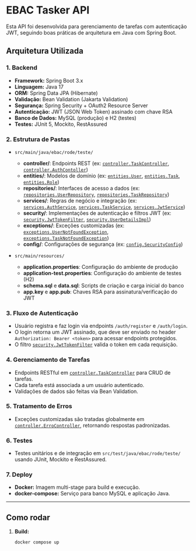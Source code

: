 # EBAC Tasker API

Esta API foi desenvolvida para gerenciamento de tarefas com autenticação JWT, seguindo boas práticas de arquitetura em Java com Spring Boot.

## Arquitetura Utilizada

### 1. **Backend**
- **Framework:** Spring Boot 3.x
- **Linguagem:** Java 17
- **ORM:** Spring Data JPA (Hibernate)
- **Validação:** Bean Validation (Jakarta Validation)
- **Segurança:** Spring Security + OAuth2 Resource Server
- **Autenticação:** JWT (JSON Web Token) assinado com chave RSA
- **Banco de Dados:** MySQL (produção) e H2 (testes)
- **Testes:** JUnit 5, Mockito, RestAssured

### 2. **Estrutura de Pastas**
- `src/main/java/ebac/rode/teste/`
  - **controller/**: Endpoints REST (ex: [`controller.TaskController`](src/main/java/ebac/rode/teste/controller/TaskController.java), [`controller.AuthContoller`](src/main/java/ebac/rode/teste/controller/AuthContoller.java))
  - **entities/**: Modelos de domínio (ex: [`entities.User`](src/main/java/ebac/rode/teste/entities/User.java), [`entities.Task`](src/main/java/ebac/rode/teste/entities/Task.java), [`entities.Role`](src/main/java/ebac/rode/teste/entities/Role.java))
  - **repositories/**: Interfaces de acesso a dados (ex: [`repositories.UserRepository`](src/main/java/ebac/rode/teste/repositories/UserRepository.java), [`repositories.TaskRepository`](src/main/java/ebac/rode/teste/repositories/TaskRepository.java))
  - **services/**: Regras de negócio e integração (ex: [`services.AuthService`](src/main/java/ebac/rode/teste/services/AuthService.java), [`services.TaskService`](src/main/java/ebac/rode/teste/services/TaskService.java), [`services.JwtService`](src/main/java/ebac/rode/teste/services/JwtService.java))
  - **security/**: Implementações de autenticação e filtros JWT (ex: [`security.JwtTokenFilter`](src/main/java/ebac/rode/teste/security/JwtTokenFilter.java), [`security.UserDetailsImpl`](src/main/java/ebac/rode/teste/security/UserDetailsImpl.java))
  - **exceptions/**: Exceções customizadas (ex: [`exceptions.UserNotFoundException`](src/main/java/ebac/rode/teste/exceptions/UserNotFoundException.java), [`exceptions.TaskNotFoundException`](src/main/java/ebac/rode/teste/exceptions/TaskNotFoundException.java))
  - **config/**: Configurações de segurança (ex: [`config.SecurityConfig`](src/main/java/ebac/rode/teste/config/SecurityConfig.java))

- `src/main/resources/`
  - **application.properties**: Configuração do ambiente de produção
  - **application-test.properties**: Configuração do ambiente de testes (H2)
  - **schema.sql** e **data.sql**: Scripts de criação e carga inicial do banco
  - **app.key** e **app.pub**: Chaves RSA para assinatura/verificação do JWT

### 3. **Fluxo de Autenticação**
- Usuário registra e faz login via endpoints `/auth/register` e `/auth/login`.
- O login retorna um JWT assinado, que deve ser enviado no header `Authorization: Bearer <token>` para acessar endpoints protegidos.
- O filtro [`security.JwtTokenFilter`](src/main/java/ebac/rode/teste/security/JwtTokenFilter.java) valida o token em cada requisição.

### 4. **Gerenciamento de Tarefas**
- Endpoints RESTful em [`controller.TaskController`](src/main/java/ebac/rode/teste/controller/TaskController.java) para CRUD de tarefas.
- Cada tarefa está associada a um usuário autenticado.
- Validações de dados são feitas via Bean Validation.

### 5. **Tratamento de Erros**
- Exceções customizadas são tratadas globalmente em [`controller.ErroController`](src/main/java/ebac/rode/teste/controller/ErroController.java), retornando respostas padronizadas.

### 6. **Testes**
- Testes unitários e de integração em `src/test/java/ebac/rode/teste/` usando JUnit, Mockito e RestAssured.

### 7. **Deploy**
- **Docker:** Imagem multi-stage para build e execução.
- **docker-compose:** Serviço para banco MySQL e aplicação Java.

---

## Como rodar

1. **Build:**  
   ```sh
   docker compose up
```
